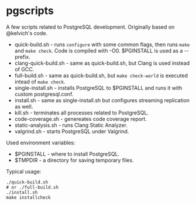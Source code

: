 # pgscripts

A few scripts related to PostgreSQL development. Originally based on @kelvich's
code.

* quick-build.sh - runs `configure` with some common flags, then runs `make`
  and `make check`. Code is compiled with -O0. $PGINSTALL is used as a --prefix.
* clang-quick-build.sh - same as quick-build.sh, but Clang is used instead of
  GCC.
* full-build.sh - same as quick-build.sh, but `make check-world` is executed
  intead of `make check`.
* single-install.sh - installs PostgreSQL to $PGINSTALL and runs it with custom
  postgresql.conf.
* install.sh - same as single-install.sh but configures streaming replication as
  well.
* kill.sh - terminates all processes related to PostgreSQL.
* code-coverage.sh - genereates code coverage report.
* static-analysis.sh - runs Clang Static Analyzer.
* valgrind.sh - starts PostgreSQL under Valgrind.

Used environment variables:

* $PGINSTALL - where to install PostgreSQL.
* $TMPDIR - a directory for saving temporary files.

Typical usage:

```
./quick-build.sh
# or ./full-build.sh
./install.sh
make installcheck
```

